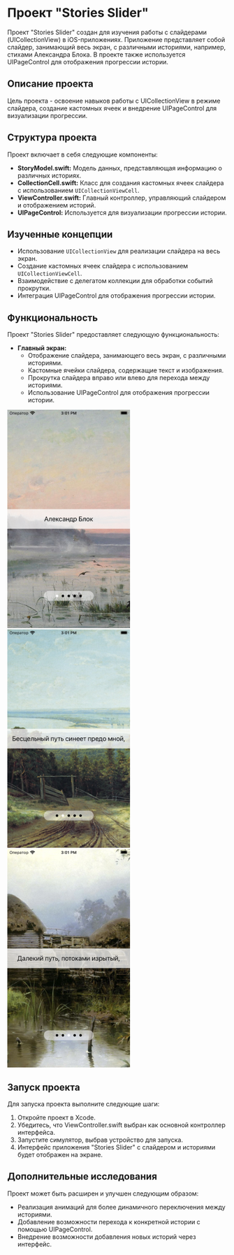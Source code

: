 # Проект "Stories Slider"

Проект "Stories Slider" создан для изучения работы с слайдерами (UICollectionView) в iOS-приложениях. Приложение представляет собой слайдер, занимающий весь экран, с различными историями, например, стихами Александра Блока. В проекте также используется UIPageControl для отображения прогрессии истории.

## Описание проекта

Цель проекта - освоение навыков работы с UICollectionView в режиме слайдера, создание кастомных ячеек и внедрение UIPageControl для визуализации прогрессии.

## Структура проекта

Проект включает в себя следующие компоненты:

- **StoryModel.swift:** Модель данных, представляющая информацию о различных историях.
- **CollectionCell.swift:** Класс для создания кастомных ячеек слайдера с использованием `UICollectionViewCell`.
- **ViewController.swift:** Главный контроллер, управляющий слайдером и отображением историй.
- **UIPageControl:** Используется для визуализации прогрессии истории.

## Изученные концепции

- Использование `UICollectionView` для реализации слайдера на весь экран.
- Создание кастомных ячеек слайдера с использованием `UICollectionViewCell`.
- Взаимодействие с делегатом коллекции для обработки событий прокрутки.
- Интеграция UIPageControl для отображения прогрессии истории.

## Функциональность

Проект "Stories Slider" предоставляет следующую функциональность:

- **Главный экран:**
  - Отображение слайдера, занимающего весь экран, с различными историями.
  - Кастомные ячейки слайдера, содержащие текст и изображения.
  - Прокрутка слайдера вправо или влево для перехода между историями.
  - Использование UIPageControl для отображения прогрессии истории.

<div>
  <img src="Assets/01.png" alt="02" height="500" style="margin-right: 30px;">
  <img src="Assets/02.png" alt="03" height="500" style="margin-right: 30px;">
  <img src="Assets/03.png" alt="01" height="500">
</div>

## Запуск проекта

Для запуска проекта выполните следующие шаги:

1. Откройте проект в Xcode.
2. Убедитесь, что ViewController.swift выбран как основной контроллер интерфейса.
3. Запустите симулятор, выбрав устройство для запуска.
4. Интерфейс приложения "Stories Slider" с слайдером и историями будет отображен на экране.

## Дополнительные исследования

Проект может быть расширен и улучшен следующим образом:

- Реализация анимаций для более динамичного переключения между историями.
- Добавление возможности перехода к конкретной истории с помощью UIPageControl.
- Внедрение возможности добавления новых историй через интерфейс.
